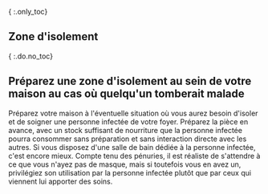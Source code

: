 { :.only_toc}
## Zone d'isolement 

{ :.do.no_toc}
## Préparez une zone d'isolement au sein de votre maison au cas où quelqu'un tomberait malade

Préparez votre maison à l'éventuelle situation où vous aurez besoin d'isoler et de soigner une personne infectée de votre foyer. Préparez la pièce en avance, avec un stock suffisant de nourriture que la personne infectée pourra consommer sans préparation et sans interaction directe avec les autres. Si vous disposez d'une salle de bain dédiée à la personne infectée, c'est encore mieux. Compte tenu des pénuries, il est réaliste de s'attendre à ce que vous n'ayez pas de masque, mais si toutefois vous en avez un, privilégiez son utilisation par la personne infectée plutôt que par ceux qui viennent lui apporter des soins.
